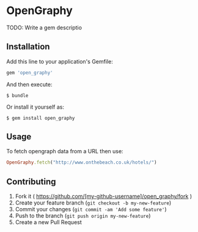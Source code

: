 # OpenGraphy

TODO: Write a gem descriptio

## Installation

Add this line to your application's Gemfile:

```ruby
gem 'open_graphy'
```

And then execute:

    $ bundle

Or install it yourself as:

    $ gem install open_graphy

## Usage

To fetch opengraph data from a URL then use:

```ruby
OpenGraphy.fetch("http://www.onthebeach.co.uk/hotels/")
```

## Contributing

1. Fork it ( https://github.com/[my-github-username]/open_graphy/fork )
2. Create your feature branch (`git checkout -b my-new-feature`)
3. Commit your changes (`git commit -am 'Add some feature'`)
4. Push to the branch (`git push origin my-new-feature`)
5. Create a new Pull Request
